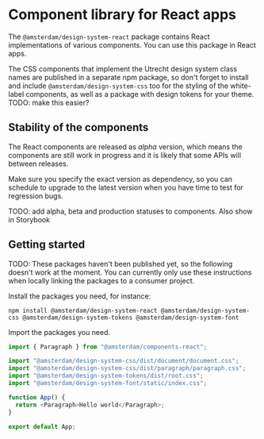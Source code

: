 <!-- @license CC0-1.0 -->

# Component library for React apps

The `@amsterdam/design-system-react` package contains React implementations of various components. You can use this package in React apps.

The CSS components that implement the Utrecht design system class names are published in a separate npm package, so don't forget to install and include `@amsterdam/design-system-css` too for the styling of the white-label components, as well as a package with design tokens for your theme. TODO: make this easier?

## Stability of the components

The React components are released as _alpha_ version, which means the components are still work in progress and it is likely that some APIs will between releases.

Make sure you specify the exact version as dependency, so you can schedule to upgrade to the latest version when you have time to test for regression bugs.

TODO: add alpha, beta and production statuses to components. Also show in Storybook

## Getting started

TODO: These packages haven't been published yet, so the following doesn't work at the moment. You can currently only use these instructions when locally linking the packages to a consumer project.

Install the packages you need, for instance:

`npm install @amsterdam/design-system-react @amsterdam/design-system-css @amsterdam/design-system-tokens @amsterdam/design-system-font`

Import the packages you need.

```javascript
import { Paragraph } from "@amsterdam/components-react";

import "@amsterdam/design-system-css/dist/document/document.css";
import "@amsterdam/design-system-css/dist/paragraph/paragraph.css";
import "@amsterdam/design-system-tokens/dist/root.css";
import "@amsterdam/design-system-font/static/index.css";

function App() {
  return <Paragraph>Hello world</Paragraph>;
}

export default App;
```
